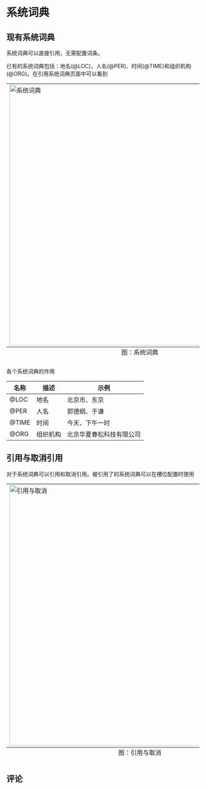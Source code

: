 # 系统词典

## 现有系统词典

系统词典可以直接引用，无需配置词条。

已有的系统词典包括：地名(@LOC)，人名(@PER)、时间(@TIME)和组织机构(@ORG)。在引用系统词典页面中可以看到

<table class="image">
<caption align="bottom">图：系统词典</caption>
<tr><td><img width="680" src="../../../images/intent/dict13.png" alt="系统词典"/></td></tr>
</table>

各个系统词典的作用

| 名称  | 描述     | 示例                     |
| ----- | -------- | ------------------------ |
| @LOC  | 地名     | 北京市、东京             |
| @PER  | 人名     | 郭德纲、于谦             |
| @TIME | 时间     | 今天、下午一时           |
| @ORG  | 组织机构 | 北京华夏春松科技有限公司 |

## 引用与取消引用

对于系统词典可以引用和取消引用。被引用了的系统词典可以在槽位配置时使用

<table class="image">
<caption align="bottom">图：引用与取消</caption>
<tr><td><img width="680" src="../../../images/intent/dict14.png" alt="引用与取消"/></td></tr>
</table>

## 评论

<script src="https://utteranc.es/client.js"
        repo="chatopera/docs"
        issue-term="pathname"
        label="Comment"
        theme="github-light"
        crossorigin="anonymous"
        async>
</script>
